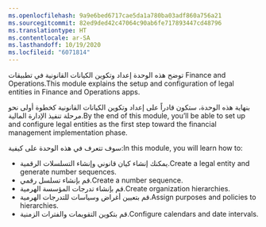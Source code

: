 ```yaml
---
ms.openlocfilehash: 9a9e6bed6717cae5da1a780ba03adf860a756a21
ms.sourcegitcommit: 82ed9ded42c47064c90ab6fe717893447cd48796
ms.translationtype: HT
ms.contentlocale: ar-SA
ms.lasthandoff: 10/19/2020
ms.locfileid: "6071814"
---
```

<span data-ttu-id="b0cf4-101">توضح هذه الوحدة إعداد وتكوين الكيانات القانونية في تطبيقات Finance and Operations.</span><span class="sxs-lookup"><span data-stu-id="b0cf4-101">This module explains the setup and configuration of legal entities in Finance and Operations apps.</span></span>

<span data-ttu-id="b0cf4-102">بنهاية هذه الوحدة، ستكون قادراً على إعداد وتكوين الكيانات القانونية كخطوة أولى نحو مرحلة تنفيذ الإدارة المالية.</span><span class="sxs-lookup"><span data-stu-id="b0cf4-102">By the end of this module, you’ll be able to set up and configure legal entities as the first step toward the financial management implementation phase.</span></span>

<span data-ttu-id="b0cf4-103">سوف تتعرف في هذه الوحدة على كيفية:</span><span class="sxs-lookup"><span data-stu-id="b0cf4-103">In this module, you will learn how to:</span></span>

- <span data-ttu-id="b0cf4-104">يمكنك إنشاء كيان قانوني وإنشاء التسلسلات الرقمية.</span><span class="sxs-lookup"><span data-stu-id="b0cf4-104">Create a legal entity and generate number sequences.</span></span> 
- <span data-ttu-id="b0cf4-105">قم بإنشاء تسلسل رقمي.</span><span class="sxs-lookup"><span data-stu-id="b0cf4-105">Create a number sequence.</span></span>
- <span data-ttu-id="b0cf4-106">قم بإنشاء تدرجات المؤسسة الهرمية.</span><span class="sxs-lookup"><span data-stu-id="b0cf4-106">Create organization hierarchies.</span></span>
- <span data-ttu-id="b0cf4-107">قم بتعيين أغراض وسياسات للتدرجات الهرمية.</span><span class="sxs-lookup"><span data-stu-id="b0cf4-107">Assign purposes and policies to hierarchies.</span></span>
- <span data-ttu-id="b0cf4-108">قم بتكوين التقويمات والفترات الزمنية.</span><span class="sxs-lookup"><span data-stu-id="b0cf4-108">Configure calendars and date intervals.</span></span>
